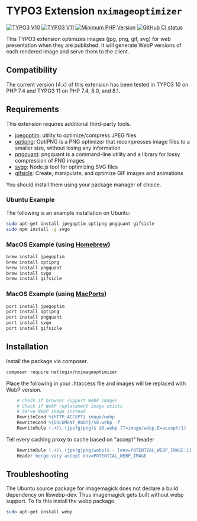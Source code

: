 # TYPO3 Extension `nximageoptimizer`

[![TYPO3 V10](https://img.shields.io/badge/TYPO3-10-orange.svg)](https://get.typo3.org/version/10)
[![TYPO3 V11](https://img.shields.io/badge/TYPO3-11-orange.svg)](https://get.typo3.org/version/11)
[![Minimum PHP Version](https://img.shields.io/badge/php-%3E%3D%207.4-8892BF.svg)](https://php.net/)
[![GitHub CI status](https://github.com/netlogix/nximageoptimizer/actions/workflows/ci.yml/badge.svg?branch=master)](https://github.com/netlogix/nximageoptimizer/actions)


This TYPO3 extension optimizes images (jpg, png, gif, svg) for web presentation when they are published. 
It will generate WebP versions of each rendered image and serve them to the client.

## Compatibility

The current version (4.x) of this extension has been tested in TYPO3 10 on PHP 7.4 and TYPO3 11 on PHP 7.4, 8.0, and 8.1.


## Requirements

This extension requires additional third-party tools. 
* [jpegoptim](https://github.com/tjko/jpegoptim): utility to optimize/compress JPEG files
* [optipng](http://optipng.sourceforge.net/): OptiPNG is a PNG optimizer that recompresses image files to a smaller size, without losing any information
* [pngquant](https://pngquant.org/): pngquant is a command-line utility and a library for lossy compression of PNG images
* [svgo](https://github.com/svg/svgo): Node.js tool for optimizing SVG files
* [gifsicle](https://github.com/kohler/gifsicle): Create, manipulate, and optimize GIF images and animations



You should install them using your package manager of choice.

### Ubuntu Example

The following is an example installation on Ubuntu:
```bash
sudo apt-get install jpegoptim optipng pngquant gifsicle
sudo npm install -g svgo
```

### MacOS Example (using [Homebrew](https://brew.sh/))


```bash
brew install jpegoptim
brew install optipng
brew install pngquant
brew install svgo
brew install gifsicle
```

### MacOS Example (using [MacPorts](https://www.macports.org/))

```bash
port install jpegoptim
port install optipng
port install pngquant
port install svgo
port install gifsicle
```

## Installation

Install the package via composer.

```bash
composer require netlogix/nximageoptimizer
```


Place the following in your .htaccess file and images will be replaced with WebP version.
```apache
	# Check if browser support WebP images
	# Check if WebP replacement image exists
	# Serve WebP image instead
	RewriteCond %{HTTP_ACCEPT} image/webp
	RewriteCond %{DOCUMENT_ROOT}/$0.webp -f
	RewriteRule (.+)\.(jpe?g|png)$ $0.webp [T=image/webp,E=accept:1]
```

Tell every caching proxy to cache based on "accept" header
```apache
	RewriteRule (.+)\.(jpe?g|png|webp)$ - [env=POTENTIAL_WEBP_IMAGE:1]
	Header merge vary accept env=POTENTIAL_WEBP_IMAGE
```

## Troubleshooting

The Ubuntu source package for imagemagick does not declare a build dependency on libwebp-dev.
Thus imagemagick gets built without webp support.
To fix this install the webp package.
```bash
sudo apt-get install webp
```
